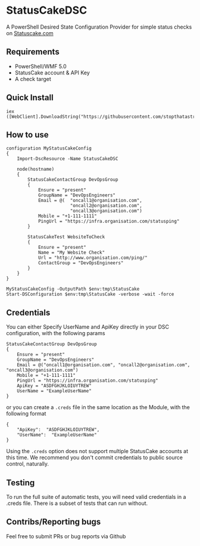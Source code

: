 # StatusCakeDSC

A PowerShell Desired State Configuration Provider for simple status checks on [Statuscake.com](http://statuscake.com)



## Requirements

- PowerShell/WMF 5.0
- StatusCake account & API Key
- A check target

## Quick Install

```
iex ([WebClient].DownloadString("https://githubusercontent.com/stopthatastronaut/StatusCakeDSC/master/install.ps1"))
```

## How to use

```
configuration MyStatusCakeConfig
{
    Import-DscResource -Name StatusCakeDSC
    
    node(hostname)
    {
        StatusCakeContactGroup DevOpsGroup
        {
            Ensure = "present"
            GroupName = "DevOpsEngineers"
            Email = @(	"oncall1@organisation.com", 
            			"oncall2@organisation.com", 
                        "oncall3@organisation.com")
            Mobile = "+1-111-1111"
            PingUrl = "https://infra.organisation.com/statusping"
        }

        StatusCakeTest WebsiteToCheck
        {
            Ensure = "present"
            Name = "My Website Check"
            Url = "http://www.organisation.com/ping/"
            ContactGroup = "DevOpsEngineers"
        }
    }
}

MyStatusCakeConfig -OutputPath $env:tmp\StatusCake
Start-DSConfiguration $env:tmp\StatusCake -verbose -wait -force
```

## Credentials

You can either Specify UserName and ApiKey directly in your DSC configuration, with the following params

```
StatusCakeContactGroup DevOpsGroup
{
    Ensure = "present"
    GroupName = "DevOpsEngineers"
    Email = @("oncall1@organisation.com", "oncall2@organisation.com", "oncall3@organisation.com")
    Mobile = "+1-111-1111"
    PingUrl = "https://infra.organisation.com/statusping"
    ApiKey = "ASDFGHJKLOIUYTREW"
    UserName = "ExampleUserName"
}
```

or you can create a `.creds` file in the same location as the Module, with the following format

```
{
    "ApiKey":  "ASDFGHJKLOIUYTREW",
    "UserName":  "ExampleUserName"
}
```

Using the `.creds` option does not support multiple StatusCake accounts at this time. We recommend you don't commit credentials to public source control, naturally.

## Testing

To run the full suite of automatic tests, you will need valid credentials in a .creds file. There is a subset of tests that can run without.

## Contribs/Reporting bugs

Feel free to submit PRs or bug reports via Github